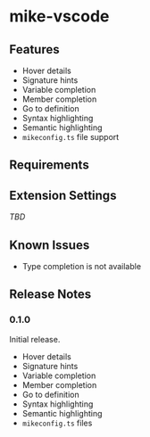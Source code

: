 # mike-vscode

## Features

* Hover details
* Signature hints
* Variable completion
* Member completion
* Go to definition
* Syntax highlighting
* Semantic highlighting
* `mikeconfig.ts` file support

## Requirements

## Extension Settings

_TBD_

## Known Issues

* Type completion is not available

## Release Notes

### 0.1.0

Initial release.

* Hover details
* Signature hints
* Variable completion
* Member completion
* Go to definition
* Syntax highlighting
* Semantic highlighting
* `mikeconfig.ts` files
